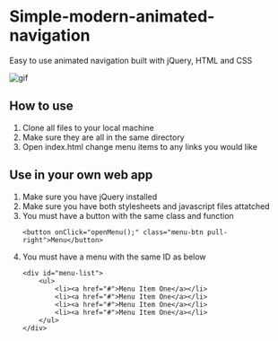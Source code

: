 # Simple-modern-animated-navigation
Easy to use animated navigation built with jQuery, HTML and CSS

![gif](https://i.gyazo.com/0f85ef74fb0998af3df70a0ea7d461fa.gif "example gif")

<h2>How to use</h2>
<ol>
  <li>Clone all files to your local machine</li>
  <li>Make sure they are all in the same directory</li>
  <li>Open index.html change menu items to any links you would like</li>
</ol>

<h2>Use in your own web app</h2>
<ol>
  <li>Make sure you have jQuery installed</li>
  <li>Make sure you have both stylesheets and javascript files attatched</li>
  <li>You must have a button with the same class and function</li>

```
<button onClick="openMenu();" class="menu-btn pull-right">Menu</button>
```

<li>You must have a menu with the same ID as below</li>

```
<div id="menu-list">
	<ul>
		<li><a href="#">Menu Item One</a></li>
		<li><a href="#">Menu Item One</a></li>
		<li><a href="#">Menu Item One</a></li>
		<li><a href="#">Menu Item One</a></li>
	</ul>
</div>
```

</ol>
